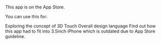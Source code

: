 This app is on the App Store.

You can use this for:

Exploring the concept of 3D Touch
Overall design language
Find out how this app had to fit into 3.5inch iPhone which is outdated due to App Store guideline.
